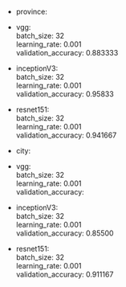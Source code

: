 - province:
 - vgg:  
 batch_size: 32  
 learning_rate: 0.001  
 validation_accuracy: 0.883333

 - inceptionV3:  
 batch_size: 32  
 learning_rate: 0.001  
 validation_accuracy: 0.95833  

 - resnet151:  
 batch_size: 32  
 learning_rate: 0.001  
 validation_accuracy: 0.941667
- city:
 - vgg:  
 batch_size: 32  
 learning_rate: 0.001  
 validation_accuracy:

 - inceptionV3:  
 batch_size: 32  
 learning_rate: 0.001  
 validation_accuracy: 0.85500

 - resnet151:  
 batch_size: 32  
 learning_rate: 0.001  
 validation_accuracy: 0.911167
